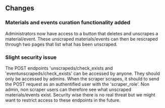## Changes

### Materials and events curation functionality added

Administrators now have access to a button that deletes and unscrapes a material/event. These unscraped materials/events can then be rescraped through two pages that list what has been unscraped.

### Slight security issue

The POST endpoints 'unscrapeds/check_exists and 'eventunscrapeds/check_exists' can be accessed by anyone. They should only be accessed by admins.
When the scraper scrapes, it should to send the POST request as an authentified user with the 'scraper_role'.
Non admin, non scraper users can therefore see what unscraped materials/events exist. Security wise there is no real threat but we might want to restrict access to these endpoints in the future.





